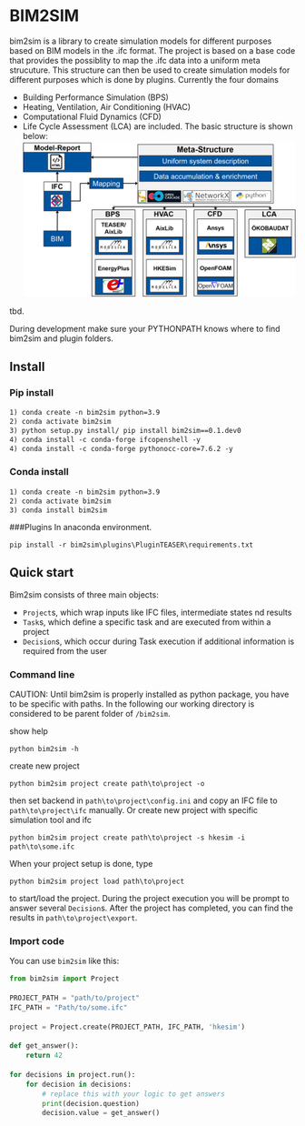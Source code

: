 # BIM2SIM
bim2sim is a library to create simulation models for different purposes based on BIM models in the .ifc format. The project is based on a base code that provides the possiblity to map the .ifc data into a uniform meta strucuture. This structure can then be used to create simulation models for different purposes which is done by plugins. Currently the four domains 
* Building Performance Simulation (BPS)
* Heating, Ventilation, Air Conditioning (HVAC)
* Computational Fluid Dynamics (CFD)
* Life Cycle Assessment (LCA) 
are included. The basic structure is shown below: 
![Toolchain](docs/img/bim2sim_project_workflow_eng.png)

tbd.

During development make sure your PYTHONPATH knows 
where to find bim2sim and plugin folders.

## Install
### Pip install
````
1) conda create -n bim2sim python=3.9
2) conda activate bim2sim
3) python setup.py install/ pip install bim2sim==0.1.dev0
4) conda install -c conda-forge ifcopenshell -y 
4) conda install -c conda-forge pythonocc-core=7.6.2 -y
````
### Conda install
````
1) conda create -n bim2sim python=3.9
2) conda activate bim2sim
3) conda install bim2sim
````
###Plugins
In anaconda environment.
````
pip install -r bim2sim\plugins\PluginTEASER\requirements.txt
````


## Quick start

Bim2sim consists of three main objects:
- `Project`s, which wrap inputs like IFC files, intermediate states nd results
- `Task`s, which define a specific task and are executed from within a project
- `Decision`s, which occur during Task execution 
  if additional information is required from the user

### Command line

CAUTION: Until bim2sim is properly installed as python package, 
you have to be specific with paths. In the following our working directory is 
considered to be parent folder of `/bim2sim`.

show help

    python bim2sim -h

create new project

    python bim2sim project create path\to\project -o

then set backend in `path\to\project\config.ini` and copy an IFC file to `path\to\project\ifc` manually.
Or create new project with specific simulation tool and ifc

    python bim2sim project create path\to\project -s hkesim -i path\to\some.ifc

When your project setup is done, type

    python bim2sim project load path\to\project

to start/load the project. 
During the project execution you will be prompt to answer several `Decision`s.
After the project has completed, you can find the results in `path\to\project\export`.

### Import code

You can use `bim2sim` like this:

```python
from bim2sim import Project

PROJECT_PATH = "path/to/project"
IFC_PATH = "Path/to/some.ifc"

project = Project.create(PROJECT_PATH, IFC_PATH, 'hkesim')

def get_answer():
    return 42

for decisions in project.run():
    for decision in decisions:
        # replace this with your logic to get answers
        print(decision.question)
        decision.value = get_answer()
````
